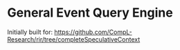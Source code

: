 # General Event Query Engine

Initially built for:
https://github.com/CompL-Research/rir/tree/completeSpeculativeContext
